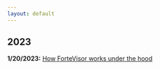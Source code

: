 ```yaml
---
layout: default
---
```


## 2023

**1/20/2023:** [How ForteVisor works under the hood](https://mellownight.github.io/2023/01/10/firstpost.html)
